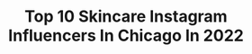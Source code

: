 ---
title: Top 10 Skincare Instagram Influencers In Chicago In 2022
description: >-
  Find top skincare Instagram influencers in Chicago in 2022. Most popular hashtags: #skincare #skincaretips #365skincare #quarantine.
platform: Instagram
hits: 77
text_top: Analyze the most popular Instagram influencers on inBeat.
text_bottom: inBeat aggregates 77 Instagram influencers like this in Chicago, United States for you to connect with.
profiles:
  - username: "skinclasshero"
    fullname: >-
      𝑨𝒔𝒉𝒍𝒆𝒚 𝑾𝒉𝒊𝒕𝒆
    bio: >-
      𝙴𝚜𝚝𝚑𝚎𝚝𝚒𝚌𝚒𝚊𝚗 |📍Chicago 𝙵𝚘𝚞𝚗𝚍𝚎𝚛 | Saving Face by Skin Class Hero 𝚂𝚝𝚞𝚍𝚒𝚘 | 917 W 18th St. Chicago, IL 60608 𝙰𝚜 𝚂𝚎𝚎𝚗 𝙸𝚗 | Teen Vogue + IntoTheGloss & more
    location: "United States"
    followers: 17709
    engagement: 775
    commentsToLikes: 0.059406
    id: ck13bmjnfw58p0i194vqq67d5
    verified: false
    hashtags: "#discoverunder10k, #melaninexpert, #365skincare, #chicagoesthetician"
  - username: "intheglamroom"
    fullname: >-
      Ashlee | Beauty Blogger
    bio: >-
      Chicago Based Skincare Product Developer | Lover & Reviewer of All Things Beauty 📨: intheglamroom@gmail.com
    location: "United States"
    followers: 11014
    engagement: 324
    commentsToLikes: 0.205653
    id: ckaorscbdoj6i0i78bgrp0z1s
    verified: false
    hashtags: "#365skincare, #glowyskin, #bblog, #skincaresolutions"
  - username: "skincarebroad_"
    fullname: >-
      Collette
    bio: >-
      💗 Skincare/beauty 📍 Chicago 📩 skincarebroad@gmail.com
    location: "United States"
    followers: 4094
    engagement: 1213
    commentsToLikes: 0.403946
    id: ck0vwz8pwwbtf0i19wbiyfpem
    verified: false
    hashtags: "#instaskincarecommunity, #skincareobsessed, #skincareobsession, #soldejaneiro"
  - username: "abbiekaym"
    fullname: >-
      Abbie Kay // Chicago Blogger
    bio: >-
      Attainable Fashion // Relatable Lifestyle // Skincare Junkie Nebraska Native >> Chicago Living Check out the most recent blog post 👇🏼
    location: "United States"
    followers: 2580
    engagement: 841
    commentsToLikes: 0.255189
    id: ckaowxhcvaw8i0i78h50vg14m
    verified: false
    hashtags: "#flannel, #notcomplaining, #jetset, #happyhalloween"
  - username: "officialgabija"
    fullname: >-
      Gabija Guzauskaite
    bio: >-
      Lithuanian girl in LA ✨ ✈️ NYC | CHI #beautymodel #fashionmodel #actress
    location: "United States"
    followers: 8449
    engagement: 439
    commentsToLikes: 0.103466
    id: ck14hpzjlbjts0i19bjcmwpet
    verified: false
    hashtags: "#newyork, #instagood, #midwest, #letsshoot"
  - username: "demiarango_"
    fullname: >-
      Demi Arango
    bio: >-
      Entrepreneur | Traveler | Mentor 𝑯𝒆𝒍𝒑𝒊𝒏𝒈 𝒐𝒕𝒉𝒆𝒓𝒔 𝒃𝒖𝒊𝒍𝒅 𝒕𝒉𝒆𝒊𝒓 𝒅𝒓𝒆𝒂𝒎 𝒍𝒊𝒇𝒆 ♡ ⇣ Let me upgrade you
    location: "United States"
    followers: 17557
    engagement: 186
    commentsToLikes: 0.209524
    id: ckap7p8x3kytm0i7899vfi3th
    verified: false
    hashtags: "#reel, #blogger, #healthyliving, #bossbabe"
  - username: "moneymaha"
    fullname: >-
      💸💰 MONEY MAHA 💰💸 #MiddayGF
    bio: >-
      POWER 92’S “MIDDAY GIRLFRIEND” 💚 MON-SAT 10-3PM 📻🎧 🇪🇬 100% EGYPTIAN 🇪🇬 ✖️HOST OF #LITANDLIVE ✖️INFLUENCER ✖️MEDIA PERSONALITY ✖️HERBALIFE
    location: "United States"
    followers: 36044
    engagement: 82
    commentsToLikes: 0.091159
    id: ck5zpm003swc70i14x0hg9hvk
    verified: false
    hashtags: "#litandlive, #takemebacktuesday, #tbt, #themiddayteeup"
  - username: "rebelfaces_"
    fullname: >-
      Traveling Celebrity MUA 🛩
    bio: >-
      ▪️Ta’Juan ♠️ Rebel ▫️Beauty Influencer ▫️LA/NYC/ATL/OH 📍 📋 Email- RebelFaces1@gmail.com
    location: "United States"
    followers: 71486
    engagement: 135
    commentsToLikes: 0.118889
    id: ck6tisie21c7v0j71p395lgy5
    verified: false
    hashtags: "#celebrity, #makeupaddict, #celebritymakeupartist, #kyliecosmetics"
  - username: "msmarjorieann"
    fullname: >-
      Marjorie l Style & Positivity
    bio: >-
      Fashion ✨ Style ✨ Positive Vibes 💫 🍋 Zest for life📍Chicago Always in need of a mani and more sleep Collab 💌 mssmarjorieann@gmail.com
    location: "United States"
    followers: 14571
    engagement: 746
    commentsToLikes: 0.215007
    id: ck8tcdkksz4730j78v5sqvrvj
    verified: false
    hashtags: "#ltkstyletip, #boutique, #friday, #fallfashion"
  - username: "laurenrebeccaperez"
    fullname: >-
      Lauren Rebecca Perez Ⓥ
    bio: >-
      Plant Based Babe - #Vegan #Activist #CrueltyFree 🐰 Twitter: @LaurenLuvsVeg TikTok: @LaurenRebeccaPerez CHICAGO ✈️ ORLANDO
    location: "United States"
    followers: 18779
    engagement: 387
    commentsToLikes: 0.111665
    id: ck8tdvovl4voc0j78xjdfjfvt
    verified: false
    hashtags: "#vegan, #gifted, #quarantine, #crueltyfree"
---